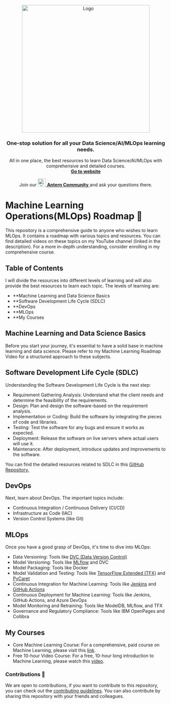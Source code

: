 <br />
<div align="center">
  <a href="https://zenml.io">
    <img src="assets/anternsvg.svg" alt="Logo" width="400">
  </a>

  <h3 align="center">One-stop solution for all your Data Science/AI/MLOps learning needs.</h3>

  <p align="center">
    All in one place, the best resources to learn Data Science/AI/MLOps with comprehensive and detailed courses.
    <br />
    <a href="https://antern.co/"><strong>Go to website</strong></a>
    <br />
    <div align="center">
      Join our <a href="https://discord.gg/t9uKG2m9" target="_blank">
      <img width="25" src="assets/4373196_discord_logo_logos_icon.png" alt="discord"/>
    <b>Antern Community</b> </a> and ask your questions there. 
    </div>
  </p>
</div>

# Machine Learning Operations(MLOps) Roadmap 🤖

This repository is a comprehensive guide to anyone who wishes to learn MLOps. It contains a roadmap with various topics and resources. You can find detailed videos on these topics on my YouTube channel (linked in the description). For a more in-depth understanding, consider enrolling in my comprehensive course.

## Table of Contents

I will divide the resources into different levels of learning and will also provide the best resources to learn each topic. The levels of learning are:

- **Machine Learning and Data Science Basics
- **Software Development Life Cycle (SDLC)
- **DevOps
- **MLOps
- **My Courses

## Machine Learning and Data Science Basics <a name="ml-ds-basics"></a>

Before you start your journey, it's essential to have a solid base in machine learning and data science. Please refer to my Machine Learning Roadmap Video for a structured approach to these subjects.

## Software Development Life Cycle (SDLC) <a name="sdlc"></a>

Understanding the Software Development Life Cycle is the next step:

- Requirement Gathering Analysis: Understand what the client needs and determine the feasibility of the requirements.
- Design: Plan and design the software-based on the requirement analysis.
- Implementation or Coding: Build the software by integrating the pieces of code and libraries.
- Testing: Test the software for any bugs and ensure it works as expected.
- Deployment: Release the software on live servers where actual users will use it.
- Maintenance: After deployment, introduce updates and improvements to the software.

You can find the detailed resources related to SDLC in this [GitHub Repository.](https://github.com/rajeevranjancom/SDLC) 

## DevOps <a name="devops"></a>

Next, learn about DevOps. The important topics include:

- Continuous Integration / Continuous Delivery (CI/CD)
- Infrastructure as Code (IAC)
- Version Control Systems (like Git)

## MLOps <a name="mlops"></a>

Once you have a good grasp of DevOps, it's time to dive into MLOps:

- Data Versioning: Tools like [DVC (Data Version Control)](https://dvc.org/)
- Model Versioning: Tools like [MLflow](https://mlflow.org/) and DVC
- Model Packaging: Tools like Docker
- Model Validation and Testing: Tools like [TensorFlow Extended (TFX)](https://www.tensorflow.org/tfx) and [PyCaret](https://pycaret.org/)
- Continuous Integration for Machine Learning: Tools like [Jenkins](https://www.jenkins.io/) and [GitHub Actions](https://github.com/features/actions)
- Continuous Deployment for Machine Learning: Tools like Jenkins, GitHub Actions, and Azure DevOps
- Model Monitoring and Retraining: Tools like ModelDB, MLflow, and TFX
- Governance and Regulatory Compliance: Tools like IBM OpenPages and Collibra 

## My Courses <a name="my-courses"></a>

* Core Machine Learning Course: For a comprehensive, paid course on Machine Learning, please visit this [link](https://youtu.be/PhB5CkbZHB8).
* Free 10-hour Video Course: For a free, 10-hour long introduction to Machine Learning, please watch this [video](https://youtu.be/0g-XL0WV2xo).

### Contributions 🤝

We are open to contributions, if you want to contribute to this repository, you can check out the [contributing guidelines](#). You can also contribute by sharing this repository with your friends and colleagues.
